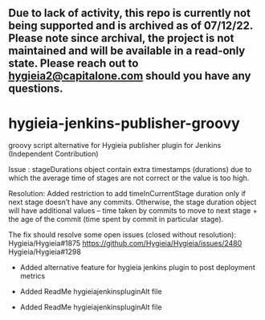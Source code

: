 ## Due to lack of activity, this repo is currently not being supported and is archived as of 07/12/22. Please note since archival, the project is not maintained and will be available in a read-only state. Please reach out to hygieia2@capitalone.com should you have any questions.
# hygieia-jenkins-publisher-groovy
groovy script alternative for Hygieia publisher plugin for Jenkins (Independent Contribution)

Issue : stageDurations object contain extra timestamps (durations) due to which the average time of stages are not correct or the value is too high.

Resolution: Added restriction to add timeInCurrentStage duration only if next stage doesn’t have any commits. Otherwise, the stage duration object will have additional values – time taken by commits to move to next stage + the age of the commit (time spent by commit in particular stage). 


The fix should resolve some open issues (closed without resolution):
Hygieia/Hygieia#1875
https://github.com/Hygieia/Hygieia/issues/2480
Hygieia/Hygieia#1298

* Added alternative feature for hygieia jenkins plugin to post deployment metrics

* Added ReadMe hygieiajenkinspluginAlt file

* Added ReadMe hygieiajenkinspluginAlt file
